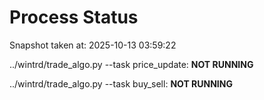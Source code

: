 # Process Status

Snapshot taken at: 2025-10-13 03:59:22

../wintrd/trade_algo.py --task price_update: **NOT RUNNING**

../wintrd/trade_algo.py --task buy_sell: **NOT RUNNING**

